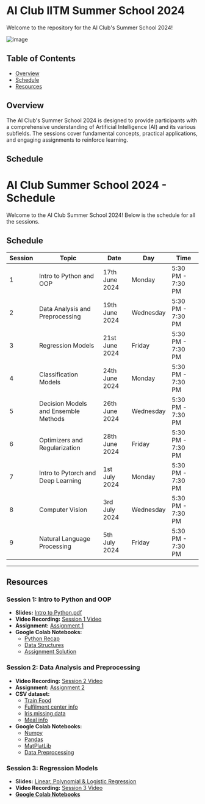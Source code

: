 # AI Club IITM Summer School 2024

Welcome to the  repository for the AI Club's Summer School 2024! 
 
![image](https://github.com/paras-verma7454/AI-Club-IITM-Summer-School-2024/assets/134628559/c506d34c-76a8-4b2c-9d12-7a5a5bfdb14c)




## Table of Contents

- [Overview](#overview)
- [Schedule](#schedule)
- [Resources](#resources)
  



## Overview

The AI Club's Summer School 2024 is designed to provide participants with a comprehensive understanding of Artificial Intelligence (AI) and its various subfields. The sessions cover fundamental concepts, practical applications, and engaging assignments to reinforce learning. 

## Schedule


# AI Club Summer School 2024 - Schedule

Welcome to the AI Club Summer School 2024! Below is the schedule for all the sessions.

## Schedule

| Session | Topic                               | Date               | Day       | Time               |
|---------|-------------------------------------|--------------------|-----------|--------------------|
| 1       | Intro to Python and OOP             | 17th June 2024     | Monday    | 5:30 PM - 7:30 PM  |
| 2       | Data Analysis and Preprocessing     | 19th June 2024     | Wednesday | 5:30 PM - 7:30 PM  |
| 3       | Regression Models                   | 21st June 2024     | Friday    | 5:30 PM - 7:30 PM  |
| 4       | Classification Models               | 24th June 2024     | Monday    | 5:30 PM - 7:30 PM  |
| 5       | Decision Models and Ensemble Methods| 26th June 2024     | Wednesday | 5:30 PM - 7:30 PM  |
| 6       | Optimizers and Regularization       | 28th June 2024     | Friday    | 5:30 PM - 7:30 PM  |
| 7       | Intro to Pytorch and Deep Learning  | 1st July 2024      | Monday    | 5:30 PM - 7:30 PM  |
| 8       | Computer Vision                     | 3rd July 2024      | Wednesday | 5:30 PM - 7:30 PM  |
| 9       | Natural Language Processing         | 5th July 2024      | Friday    | 5:30 PM - 7:30 PM  |

---

## Resources

### Session 1: Intro to Python and OOP

- **Slides:** [Intro to Python.pdf](Session%201/Intro_to_Python.pdf)
- **Video Recording:** [Session 1 Video](https://www.youtube.com/watch?v=kv-ct3oKUvY)
- **Assignment:** [Assignment 1](Session%201/Assignment_1.ipynb)
- **Google Colab Notebooks:**
  - [Python Recap](Session%201/Intro_to_Python.ipynb)
  - [Data Structures](Session%201/data_structures.ipynb)
  - [Assignment Solution ](Session%201/Solution_Assignment_1.ipynb)


### Session 2: Data Analysis and Preprocessing

- **Video Recording:** [Session 2 Video](https://www.youtube.com/watch?v=l9on4nbSCqI)
- **Assignment:** [Assignment 2](Session%202/Assignment%202.pdf)
- **CSV dataset:**
  - [Train Food](Session%202/CSV%20Dataset/train_food.csv)
  - [Fulfilment center info](Session%202/CSV%20Dataset/fulfilment_center_info.csv)
  - [Iris missing data](Session%202/CSV%20Dataset/Iris_missingdata.csv)
  - [Meal info](Session%202/CSV%20Dataset/meal_info.csv)
- **Google Colab Notebooks:**
  - [Numpy](Session%202/Numpy.ipynb)
  - [Pandas](Session%202/Pandas_SummerSchool.ipynb)
  - [MatPlatLib](Session%202/MatPlotLib.ipynb)
  - [Data Preprocessing](Session%202/Data_Preprocessing.ipynb)

### Session 3: Regression Models

- **Slides:** [Linear, Polynomial & Logistic Regression](Session%203)
- **Video Recording:** [Session 3 Video](https://www.youtube.com/watch?v=aqD8YylTazU)
- [**Google Colab Notebooks**](Session%203)

